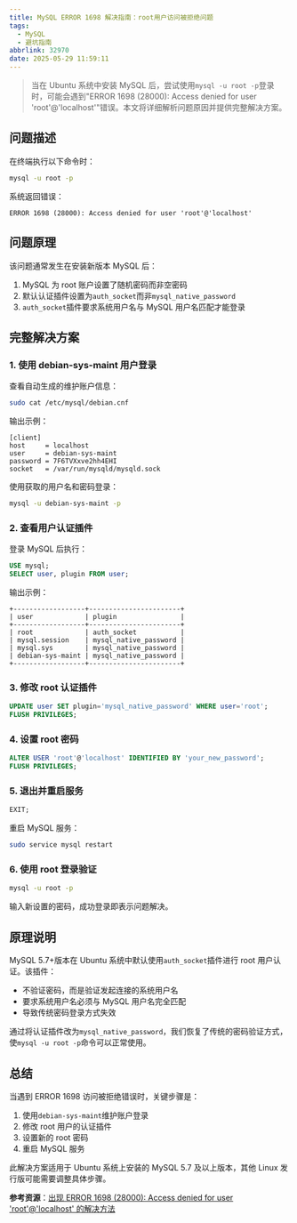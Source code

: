 ```yaml
---
title: MySQL ERROR 1698 解决指南：root用户访问被拒绝问题
tags:
  - MySQL
  - 避坑指南
abbrlink: 32970
date: 2025-05-29 11:59:11
---
```


> 当在 Ubuntu 系统中安装 MySQL 后，尝试使用`mysql -u root -p`登录时，可能会遇到"ERROR 1698 (28000): Access denied for user 'root'@'localhost'"错误。本文将详细解析问题原因并提供完整解决方案。

## 问题描述

在终端执行以下命令时：

```bash
mysql -u root -p
```

系统返回错误：

```
ERROR 1698 (28000): Access denied for user 'root'@'localhost'
```

## 问题原理

该问题通常发生在安装新版本 MySQL 后：

1. MySQL 为 root 账户设置了随机密码而非空密码
2. 默认认证插件设置为`auth_socket`而非`mysql_native_password`
3. `auth_socket`插件要求系统用户名与 MySQL 用户名匹配才能登录

## 完整解决方案

### 1. 使用 debian-sys-maint 用户登录

查看自动生成的维护账户信息：

```bash
sudo cat /etc/mysql/debian.cnf
```

输出示例：

```
[client]
host     = localhost
user     = debian-sys-maint
password = 7F6TVXxve2hh4EHI
socket   = /var/run/mysqld/mysqld.sock
```

使用获取的用户名和密码登录：

```bash
mysql -u debian-sys-maint -p
```

### 2. 查看用户认证插件

登录 MySQL 后执行：

```sql
USE mysql;
SELECT user, plugin FROM user;
```

输出示例：

```
+------------------+-----------------------+
| user             | plugin                |
+------------------+-----------------------+
| root             | auth_socket           |
| mysql.session    | mysql_native_password |
| mysql.sys        | mysql_native_password |
| debian-sys-maint | mysql_native_password |
+------------------+-----------------------+
```

### 3. 修改 root 认证插件

```sql
UPDATE user SET plugin='mysql_native_password' WHERE user='root';
FLUSH PRIVILEGES;
```

### 4. 设置 root 密码

```sql
ALTER USER 'root'@'localhost' IDENTIFIED BY 'your_new_password';
FLUSH PRIVILEGES;
```

### 5. 退出并重启服务

```sql
EXIT;
```

重启 MySQL 服务：

```bash
sudo service mysql restart
```

### 6. 使用 root 登录验证

```bash
mysql -u root -p
```

输入新设置的密码，成功登录即表示问题解决。

## 原理说明

MySQL 5.7+版本在 Ubuntu 系统中默认使用`auth_socket`插件进行 root 用户认证。该插件：

- 不验证密码，而是验证发起连接的系统用户名
- 要求系统用户名必须与 MySQL 用户名完全匹配
- 导致传统密码登录方式失效

通过将认证插件改为`mysql_native_password`，我们恢复了传统的密码验证方式，使`mysql -u root -p`命令可以正常使用。

## 总结

当遇到 ERROR 1698 访问被拒绝错误时，关键步骤是：

1. 使用`debian-sys-maint`维护账户登录
2. 修改 root 用户的认证插件
3. 设置新的 root 密码
4. 重启 MySQL 服务

此解决方案适用于 Ubuntu 系统上安装的 MySQL 5.7 及以上版本，其他 Linux 发行版可能需要调整具体步骤。

**参考资源**：[出现 ERROR 1698 (28000): Access denied for user 'root'@'localhost' 的解决方法](https://blog.csdn.net/julielele/article/details/84028405)
